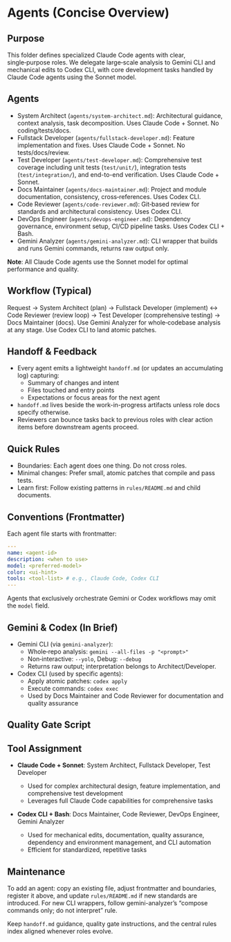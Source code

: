 # Agents (Concise Overview)

## Purpose

This folder defines specialized Claude Code agents with clear, single‑purpose roles. We delegate large‑scale analysis to Gemini CLI and mechanical edits to Codex CLI, with core development tasks handled by Claude Code agents using the Sonnet model.

## Agents

- System Architect (`agents/system-architect.md`): Architectural guidance, context analysis, task decomposition. Uses Claude Code + Sonnet. No coding/tests/docs.
- Fullstack Developer (`agents/fullstack-developer.md`): Feature implementation and fixes. Uses Claude Code + Sonnet. No tests/docs/review.
- Test Developer (`agents/test-developer.md`): Comprehensive test coverage including unit tests (`test/unit/`), integration tests (`test/integration/`), and end-to-end verification. Uses Claude Code + Sonnet.
- Docs Maintainer (`agents/docs-maintainer.md`): Project and module documentation, consistency, cross‑references. Uses Codex CLI.
- Code Reviewer (`agents/code-reviewer.md`): Git‑based review for standards and architectural consistency. Uses Codex CLI.
- DevOps Engineer (`agents/devops-engineer.md`): Dependency governance, environment setup, CI/CD pipeline tasks. Uses Codex CLI + Bash.
- Gemini Analyzer (`agents/gemini-analyzer.md`): CLI wrapper that builds and runs Gemini commands, returns raw output only.

**Note**: All Claude Code agents use the Sonnet model for optimal performance and quality.

## Workflow (Typical)

Request → System Architect (plan) → Fullstack Developer (implement) ↔ Code Reviewer (review loop) → Test Developer (comprehensive testing) → Docs Maintainer (docs). Use Gemini Analyzer for whole‑codebase analysis at any stage. Use Codex CLI to land atomic patches.

## Handoff & Feedback

- Every agent emits a lightweight `handoff.md` (or updates an accumulating log) capturing:
  - Summary of changes and intent
  - Files touched and entry points
  - Expectations or focus areas for the next agent
- `handoff.md` lives beside the work-in-progress artifacts unless role docs specify otherwise.
- Reviewers can bounce tasks back to previous roles with clear action items before downstream agents proceed.

## Quick Rules

- Boundaries: Each agent does one thing. Do not cross roles.
- Minimal changes: Prefer small, atomic patches that compile and pass tests.
- Learn first: Follow existing patterns in `rules/README.md` and child documents.

## Conventions (Frontmatter)

Each agent file starts with frontmatter:

```yaml
---
name: <agent-id>
description: <when to use>
model: <preferred-model>
color: <ui-hint>
tools: <tool-list> # e.g., Claude Code, Codex CLI
---
```

Agents that exclusively orchestrate Gemini or Codex workflows may omit the `model` field.

## Gemini & Codex (In Brief)

- Gemini CLI (via `gemini-analyzer`):
  - Whole‑repo analysis: `gemini --all-files -p "<prompt>"`
  - Non‑interactive: `--yolo`, Debug: `--debug`
  - Returns raw output; interpretation belongs to Architect/Developer.
- Codex CLI (used by specific agents):
  - Apply atomic patches: `codex apply`
  - Execute commands: `codex exec`
  - Used by Docs Maintainer and Code Reviewer for documentation and quality assurance

## Quality Gate Script

## Tool Assignment

- **Claude Code + Sonnet**: System Architect, Fullstack Developer, Test Developer
  - Used for complex architectural design, feature implementation, and comprehensive test development
  - Leverages full Claude Code capabilities for comprehensive tasks

- **Codex CLI + Bash**: Docs Maintainer, Code Reviewer, DevOps Engineer, Gemini Analyzer
  - Used for mechanical edits, documentation, quality assurance, dependency and environment management, and CLI automation
  - Efficient for standardized, repetitive tasks

## Maintenance

To add an agent: copy an existing file, adjust frontmatter and boundaries, register it above, and update `rules/README.md` if new standards are introduced. For new CLI wrappers, follow gemini-analyzer’s “compose commands only; do not interpret” rule.

Keep `handoff.md` guidance, quality gate instructions, and the central rules index aligned whenever roles evolve.
